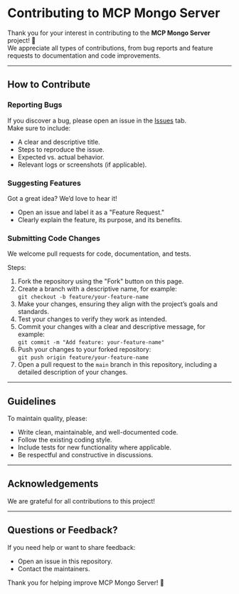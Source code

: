 # Contributing to MCP Mongo Server

Thank you for your interest in contributing to the **MCP Mongo Server** project! 🎉  
We appreciate all types of contributions, from bug reports and feature requests to documentation and code improvements.

---

## How to Contribute

### Reporting Bugs
If you discover a bug, please open an issue in the [Issues](https://github.com/kiliczsh/mcp-mongo-server/issues) tab.  
Make sure to include:
- A clear and descriptive title.
- Steps to reproduce the issue.
- Expected vs. actual behavior.
- Relevant logs or screenshots (if applicable).

### Suggesting Features
Got a great idea? We’d love to hear it!  
- Open an issue and label it as a "Feature Request."
- Clearly explain the feature, its purpose, and its benefits.

### Submitting Code Changes
We welcome pull requests for code, documentation, and tests.

Steps:
1. Fork the repository using the "Fork" button on this page.
2. Create a branch with a descriptive name, for example:  
   `git checkout -b feature/your-feature-name`
3. Make your changes, ensuring they align with the project’s goals and standards.
4. Test your changes to verify they work as intended.
5. Commit your changes with a clear and descriptive message, for example:  
   `git commit -m "Add feature: your-feature-name"`
6. Push your changes to your forked repository:  
   `git push origin feature/your-feature-name`
7. Open a pull request to the `main` branch in this repository, including a detailed description of your changes.

---

## Guidelines
To maintain quality, please:
- Write clean, maintainable, and well-documented code.
- Follow the existing coding style.
- Include tests for new functionality where applicable.
- Be respectful and constructive in discussions.

---

## Acknowledgements

We are grateful for all contributions to this project!  

---

## Questions or Feedback?

If you need help or want to share feedback:
- Open an issue in this repository.
- Contact the maintainers.

Thank you for helping improve MCP Mongo Server! 💖
